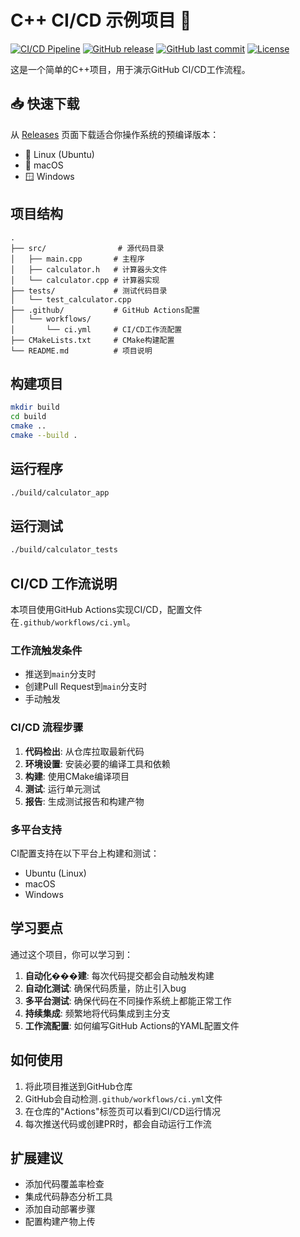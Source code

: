 # C++ CI/CD 示例项目 🚀

[![CI/CD Pipeline](https://github.com/tyk-lab/test-github-cicd/actions/workflows/ci.yml/badge.svg)](https://github.com/tyk-lab/test-github-cicd/actions/workflows/ci.yml)
[![GitHub release](https://img.shields.io/github/v/release/tyk-lab/test-github-cicd)](https://github.com/tyk-lab/test-github-cicd/releases)
[![GitHub last commit](https://img.shields.io/github/last-commit/tyk-lab/test-github-cicd)](https://github.com/tyk-lab/test-github-cicd/commits/main)
[![License](https://img.shields.io/badge/license-MIT-blue.svg)](LICENSE)

这是一个简单的C++项目，用于演示GitHub CI/CD工作流程。

## 📥 快速下载

从 [Releases](https://github.com/tyk-lab/test-github-cicd/releases/latest) 页面下载适合你操作系统的预编译版本：
- 🐧 Linux (Ubuntu)
- 🍎 macOS
- 🪟 Windows

## 项目结构

```
.
├── src/                # 源代码目录
│   ├── main.cpp       # 主程序
│   ├── calculator.h   # 计算器头文件
│   └── calculator.cpp # 计算器实现
├── tests/             # 测试代码目录
│   └── test_calculator.cpp
├── .github/           # GitHub Actions配置
│   └── workflows/
│       └── ci.yml     # CI/CD工作流配置
├── CMakeLists.txt     # CMake构建配置
└── README.md          # 项目说明
```

## 构建项目

```bash
mkdir build
cd build
cmake ..
cmake --build .
```

## 运行程序

```bash
./build/calculator_app
```

## 运行测试

```bash
./build/calculator_tests
```

## CI/CD 工作流说明

本项目使用GitHub Actions实现CI/CD，配置文件在`.github/workflows/ci.yml`。

### 工作流触发条件
- 推送到`main`分支时
- 创建Pull Request到`main`分支时
- 手动触发

### CI/CD 流程步骤

1. **代码检出**: 从仓库拉取最新代码
2. **环境设置**: 安装必要的编译工具和依赖
3. **构建**: 使用CMake编译项目
4. **测试**: 运行单元测试
5. **报告**: 生成测试报告和构建产物

### 多平台支持

CI配置支持在以下平台上构建和测试：
- Ubuntu (Linux)
- macOS
- Windows

## 学习要点

通过这个项目，你可以学习到：

1. **自动化���建**: 每次代码提交都会自动触发构建
2. **自动化测试**: 确保代码质量，防止引入bug
3. **多平台测试**: 确保代码在不同操作系统上都能正常工作
4. **持续集成**: 频繁地将代码集成到主分支
5. **工作流配置**: 如何编写GitHub Actions的YAML配置文件

## 如何使用

1. 将此项目推送到GitHub仓库
2. GitHub会自动检测`.github/workflows/ci.yml`文件
3. 在仓库的"Actions"标签页可以看到CI/CD运行情况
4. 每次推送代码或创建PR时，都会自动运行工作流

## 扩展建议

- 添加代码覆盖率检查
- 集成代码静态分析工具
- 添加自动部署步骤
- 配置构建产物上传
